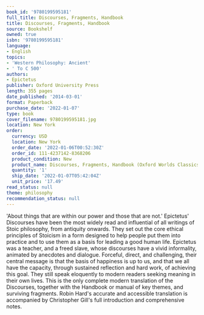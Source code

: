 ```yaml
---
book_id: '9780199595181'
full_title: Discourses, Fragments, Handbook
title: Discourses, Fragments, Handbook
source: Bookshelf
owned: true
isbn: '9780199595181'
language:
- English
topics:
- 'Western Philosophy: Ancient'
- ' To C 500'
authors:
- Epictetus
publisher: Oxford University Press
length: 355 pages
date_published: '2014-03-01'
format: Paperback
purchase_date: '2022-01-07'
type: book
cover_filename: 9780199595181.jpg
location: New York
order:
  currency: USD
  location: New York
  order_date: '2022-01-06T00:52:30Z'
  order_id: 111-4237142-8368206
  product_condition: New
  product_name: Discourses, Fragments, Handbook (Oxford Worlds Classics)
  quantity: '1'
  ship_date: '2022-01-07T05:42:04Z'
  unit_price: '17.49'
read_status: null
theme: philosophy
recommendation_status: null
---
```

'About things that are within our power and those that are not.' Epictetus' Discourses have been the most widely read and influential of all writings of Stoic philosophy, from antiquity onwards. They set out the core ethical principles of Stoicism in a form designed to help people put them into practice and to use them as a basis for leading a good human life. Epictetus was a teacher, and a freed slave, whose discourses have a vivid informality, animated by anecdotes and dialogue. Forceful, direct, and challenging, their central message is that the basis of happiness is up to us, and that we all have the capacity, through sustained reflection and hard work, of achieving this goal. They still speak eloquently to modern readers seeking meaning in their own lives.
This is the only complete modern translation of the Discourses, together with the Handbook or manual of key themes, and surviving fragments. Robin Hard's accurate and accessible translation is accompanied by Christopher Gill's full introduction and comprehensive notes.

